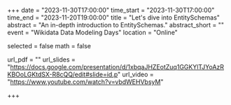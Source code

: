 +++
date = "2023-11-30T17:00:00"
time_start = "2023-11-30T17:00:00"
time_end = "2023-11-20T19:00:00"
title = "Let's dive into EntitySchemas"
abstract = "An in-depth introduction to EntitySchemas."
abstract_short = ""
event = "Wikidata Data Modeling Days"
location = "Online"

selected = false
math = false

url_pdf = ""
url_slides = "https://docs.google.com/presentation/d/1xbqaJHZEotZuq1GGKYlTJYoAzRKBOoLGKtdSX-R8cQQ/edit#slide=id.p"
url_video = "https://www.youtube.com/watch?v=vbdWEHVbsyM"

+++